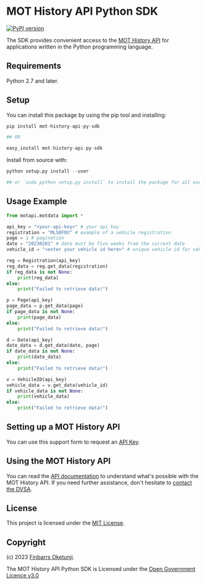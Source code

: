 # MOT History API Python SDK

[![PyPI version](https://badge.fury.io/py/mot-history-api-py-sdk.svg)](https://badge.fury.io/py/mot-history-api-py-sdk)

The SDK provides convenient access to the [MOT History API](https://dvsa.github.io/mot-history-api-documentation/) for applications written in the Python programming language.

## Requirements

Python 2.7 and later.

## Setup

You can install this package by using the pip tool and installing:

```python
pip install mot-history-api-py-sdk

## OR

easy_install mot-history-api-py-sdk
```

Install from source with:

```python
python setup.py install --user

## or `sudo python setup.py install` to install the package for all users
```

## Usage Example

```python
from motapi.motdata import *

api_key = "<your-api-key>" # your api key
registration = "ML58FOU" # example of a vehicle registration
page = 1 # pagination
date = "20230201" # date must be five weeks from the current date
vehicle_id = "<enter your vehicle id here>" # unique vehicle id for vehicles that have had an MOT test

reg = Registration(api_key)
reg_data = reg.get_data(registration)
if reg_data is not None:
    print(reg_data)
else:
    print("Failed to retrieve data!")

p = Page(api_key)
page_data = p.get_data(page)
if page_data is not None:
    print(page_data)
else:
    print("Failed to retrieve data!")

d = Date(api_key)
date_data = d.get_data(date, page)
if date_data is not None:
    print(date_data)
else:
    print("Failed to retrieve data!")

v = VehicleID(api_key)
vehicle_data = v.get_data(vehicle_id)
if vehicle_data is not None:
    print(vehicle_data)
else:
    print("Failed to retrieve data!")
```

## Setting up a MOT History API

You can use this support form to request an [API Key](https://www.smartsurvey.co.uk/s/MOT_History_TradeAPI_Access_and_Support?).


## Using the MOT History API

You can read the [API documentation](https://dvsa.github.io/mot-history-api-documentation/) to understand what's possible with the MOT History API. If you need further assistance, don't hesitate to [contact the DVSA](https://www.smartsurvey.co.uk/s/MOT_History_TradeAPI_Access_and_Support?).


## License

This project is licensed under the [MIT License](./LICENSE).


## Copyright

(c) 2023 [Finbarrs Oketunji](https://finbarrs.eu).

The MOT History API Python SDK is Licensed under the [Open Government Licence v3.0](
https://www.nationalarchives.gov.uk/doc/open-government-licence/version/3/)